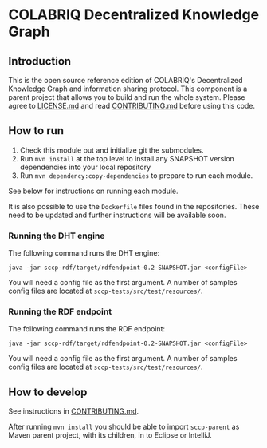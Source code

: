 # COLABRIQ Decentralized Knowledge Graph

## Introduction

This is the open source reference edition of COLABRIQ's Decentralized Knowledge Graph and information sharing protocol. This component is a parent project that allows you to build and run the whole system. Please agree to [LICENSE.md](LICENSE.md) and read [CONTRIBUTING.md](CONTRIBUTING.md) before using this code.

## How to run

 1. Check this module out and initialize git the submodules.
 2. Run `mvn install` at the top level to install any SNAPSHOT version dependencies into your local repository
 3. Run `mvn dependency:copy-dependencies` to prepare to run each module.

See below for instructions on running each module.

It is also possible to use the `Dockerfile` files found in the repositories.
These need to be updated and further instructions will be available soon.

### Running the DHT engine

The following command runs the DHT engine:

`java -jar sccp-rdf/target/rdfendpoint-0.2-SNAPSHOT.jar <configFile>`

You will need a config file as the first argument.
A number of samples config files are located at `sccp-tests/src/test/resources/`.

### Running the RDF endpoint 

The following command runs the RDF endpoint:

`java -jar sccp-rdf/target/rdfendpoint-0.2-SNAPSHOT.jar <configFile>`
  
You will need a config file as the first argument.
A number of samples config files are located at `sccp-tests/src/test/resources/`.

## How to develop

See instructions in [CONTRIBUTING.md](CONTRIBUTING.md).

After running `mvn install` you should be able to import `sccp-parent` as Maven parent project, with its children, in to Eclipse or IntelliJ.

